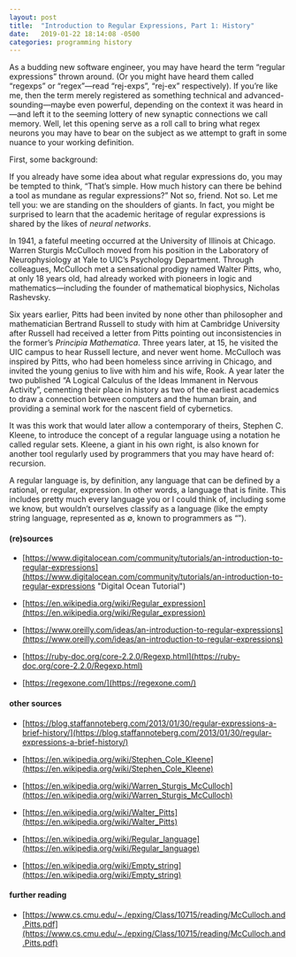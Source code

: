 ```yaml
---
layout: post
title:  "Introduction to Regular Expressions, Part 1: History"
date:   2019-01-22 18:14:08 -0500
categories: programming history
---
```

As a budding new software engineer, you may have heard the term “regular expressions” thrown around. (Or you might have heard them called “regexps” or “regex”—read “rej-exps”, “rej-ex” respectively). If you’re like me, then the term merely registered as something technical and advanced-sounding—maybe even powerful, depending on the context it was heard in—and left it to the seeming lottery of new synaptic connections we call memory. Well, let this opening serve as a roll call to bring what regex neurons you may have to bear on the subject as we attempt to graft in some nuance to your working definition.

First, some background:

If you already have some idea about what regular expressions do, you may be tempted to think, “That’s simple. How much history can there be behind a tool as mundane as regular expressions?” Not so, friend. Not so. Let me tell you: we are standing on the shoulders of giants. In fact, you might be surprised to learn that the academic heritage of regular expressions is shared by the likes of _neural networks_.

In 1941, a fateful meeting occurred at the University of Illinois at Chicago. Warren Sturgis McCulloch moved from his position in the Laboratory of Neurophysiology at Yale to UIC’s Psychology Department. Through colleagues, McCulloch met a sensational prodigy named Walter Pitts, who, at only 18 years old, had already worked with pioneers in logic and mathematics—including the founder of mathematical biophysics, Nicholas Rashevsky.

Six years earlier, Pitts had been invited by none other than philosopher and mathematician Bertrand Russell to study with him at Cambridge University after Russell had received a letter from Pitts pointing out inconsistencies in the former’s _Principia Mathematica_. Three years later, at 15, he visited the UIC campus to hear Russell lecture, and never went home. McCulloch was inspired by Pitts, who had been homeless since arriving in Chicago, and invited the young genius to live with him and his wife, Rook. A year later the two published “A Logical Calculus of the Ideas Immanent in Nervous Activity”, cementing their place in history as two of the earliest academics to draw a connection between computers and the human brain, and providing a seminal work for the nascent field of cybernetics.

It was this work that would later allow a contemporary of theirs, Stephen C. Kleene, to introduce the concept of a regular language using a notation he called regular sets. Kleene, a giant in his own right, is also known for another tool regularly used by programmers that you may have heard of: recursion.

A regular language is, by definition, any language that can be defined by a rational, or regular, expression. In other words, a language that is finite. This includes pretty much every language you or I could think of, including some we know, but wouldn’t ourselves classify as a language (like the empty string language, represented as ∅, known to programmers as “”).


#### (re)sources ####

* [https://www.digitalocean.com/community/tutorials/an-introduction-to-regular-expressions](https://www.digitalocean.com/community/tutorials/an-introduction-to-regular-expressions "Digital Ocean Tutorial")

* [https://en.wikipedia.org/wiki/Regular_expression](https://en.wikipedia.org/wiki/Regular_expression)

* [https://www.oreilly.com/ideas/an-introduction-to-regular-expressions](https://www.oreilly.com/ideas/an-introduction-to-regular-expressions)

* [https://ruby-doc.org/core-2.2.0/Regexp.html](https://ruby-doc.org/core-2.2.0/Regexp.html)

* [https://regexone.com/](https://regexone.com/)


#### other sources ####

* [https://blog.staffannoteberg.com/2013/01/30/regular-expressions-a-brief-history/](https://blog.staffannoteberg.com/2013/01/30/regular-expressions-a-brief-history/)

* [https://en.wikipedia.org/wiki/Stephen_Cole_Kleene](https://en.wikipedia.org/wiki/Stephen_Cole_Kleene)

* [https://en.wikipedia.org/wiki/Warren_Sturgis_McCulloch](https://en.wikipedia.org/wiki/Warren_Sturgis_McCulloch)

* [https://en.wikipedia.org/wiki/Walter_Pitts](https://en.wikipedia.org/wiki/Walter_Pitts)

* [https://en.wikipedia.org/wiki/Regular_language](https://en.wikipedia.org/wiki/Regular_language)

* [https://en.wikipedia.org/wiki/Empty_string](https://en.wikipedia.org/wiki/Empty_string)


#### further reading ####

* [https://www.cs.cmu.edu/~./epxing/Class/10715/reading/McCulloch.and.Pitts.pdf](https://www.cs.cmu.edu/~./epxing/Class/10715/reading/McCulloch.and.Pitts.pdf)
